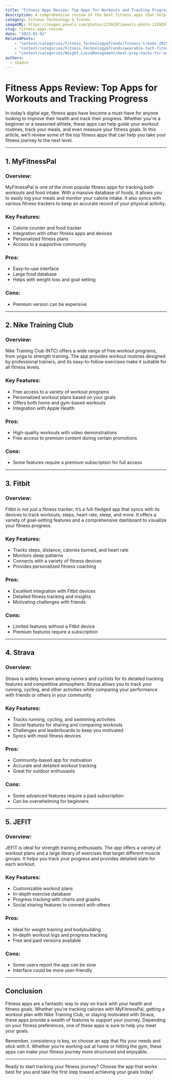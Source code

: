 ```yaml
---
title: "Fitness Apps Review: Top Apps for Workouts and Tracking Progress"
description: A comprehensive review of the best fitness apps that help you track workouts, set goals, and measure progress.
category: Fitness Technology & Trends
imageURL: https://images.pexels.com/photos/1239297/pexels-photo-1239297.jpeg?auto=compress&cs=tinysrgb&w=1260&h=750&dpr=1
slug: fitness-apps-review
date: "2023-01-02"
RelatedPosts:
    - "content/categories/Fitness_Technology&Trends/fitness-trends-2025.md"
    - "content/categories/Fitness_Technology&Trends/wearable-tech-fitness-trackers.md"
    - "content/categories/Weight_Loss&Management/meal-prep-hacks-for-weight-loss.md"
authors:
  - shadcn
---
```


# Fitness Apps Review: Top Apps for Workouts and Tracking Progress

In today’s digital age, fitness apps have become a must-have for anyone looking to improve their health and track their progress. Whether you're a beginner or a seasoned athlete, these apps can help guide your workout routines, track your meals, and even measure your fitness goals. In this article, we’ll review some of the top fitness apps that can help you take your fitness journey to the next level.

---

## **1. MyFitnessPal**

### **Overview:**
MyFitnessPal is one of the most popular fitness apps for tracking both workouts and food intake. With a massive database of foods, it allows you to easily log your meals and monitor your calorie intake. It also syncs with various fitness trackers to keep an accurate record of your physical activity.

### **Key Features:**
- Calorie counter and food tracker
- Integration with other fitness apps and devices
- Personalized fitness plans
- Access to a supportive community

### **Pros:**
- Easy-to-use interface
- Large food database
- Helps with weight loss and goal setting

### **Cons:**
- Premium version can be expensive

---

## **2. Nike Training Club**

### **Overview:**
Nike Training Club (NTC) offers a wide range of free workout programs, from yoga to strength training. The app provides workout routines designed by professional trainers, and its easy-to-follow exercises make it suitable for all fitness levels.

### **Key Features:**
- Free access to a variety of workout programs
- Personalized workout plans based on your goals
- Offers both home and gym-based workouts
- Integration with Apple Health

### **Pros:**
- High-quality workouts with video demonstrations
- Free access to premium content during certain promotions

### **Cons:**
- Some features require a premium subscription for full access

---

## **3. Fitbit**

### **Overview:**
Fitbit is not just a fitness tracker; it’s a full-fledged app that syncs with its devices to track workouts, steps, heart rate, sleep, and more. It offers a variety of goal-setting features and a comprehensive dashboard to visualize your fitness progress.

### **Key Features:**
- Tracks steps, distance, calories burned, and heart rate
- Monitors sleep patterns
- Connects with a variety of fitness devices
- Provides personalized fitness coaching

### **Pros:**
- Excellent integration with Fitbit devices
- Detailed fitness tracking and insights
- Motivating challenges with friends

### **Cons:**
- Limited features without a Fitbit device
- Premium features require a subscription

---

## **4. Strava**

### **Overview:**
Strava is widely known among runners and cyclists for its detailed tracking features and competitive atmosphere. Strava allows you to track your running, cycling, and other activities while comparing your performance with friends or others in your community.

### **Key Features:**
- Tracks running, cycling, and swimming activities
- Social features for sharing and comparing workouts
- Challenges and leaderboards to keep you motivated
- Syncs with most fitness devices

### **Pros:**
- Community-based app for motivation
- Accurate and detailed workout tracking
- Great for outdoor enthusiasts

### **Cons:**
- Some advanced features require a paid subscription
- Can be overwhelming for beginners

---

## **5. JEFIT**

### **Overview:**
JEFIT is ideal for strength training enthusiasts. The app offers a variety of workout plans and a large library of exercises that target different muscle groups. It helps you track your progress and provides detailed stats for each workout.

### **Key Features:**
- Customizable workout plans
- In-depth exercise database
- Progress tracking with charts and graphs
- Social sharing features to connect with others

### **Pros:**
- Ideal for weight training and bodybuilding
- In-depth workout logs and progress tracking
- Free and paid versions available

### **Cons:**
- Some users report the app can be slow
- Interface could be more user-friendly

---

## **Conclusion**

Fitness apps are a fantastic way to stay on track with your health and fitness goals. Whether you're tracking calories with MyFitnessPal, getting a workout plan with Nike Training Club, or staying motivated with Strava, these apps provide a wealth of features to support your journey. Depending on your fitness preferences, one of these apps is sure to help you meet your goals.

Remember, consistency is key, so choose an app that fits your needs and stick with it. Whether you’re working out at home or hitting the gym, these apps can make your fitness journey more structured and enjoyable.

---

Ready to start tracking your fitness journey? Choose the app that works best for you and take the first step toward achieving your goals today!

